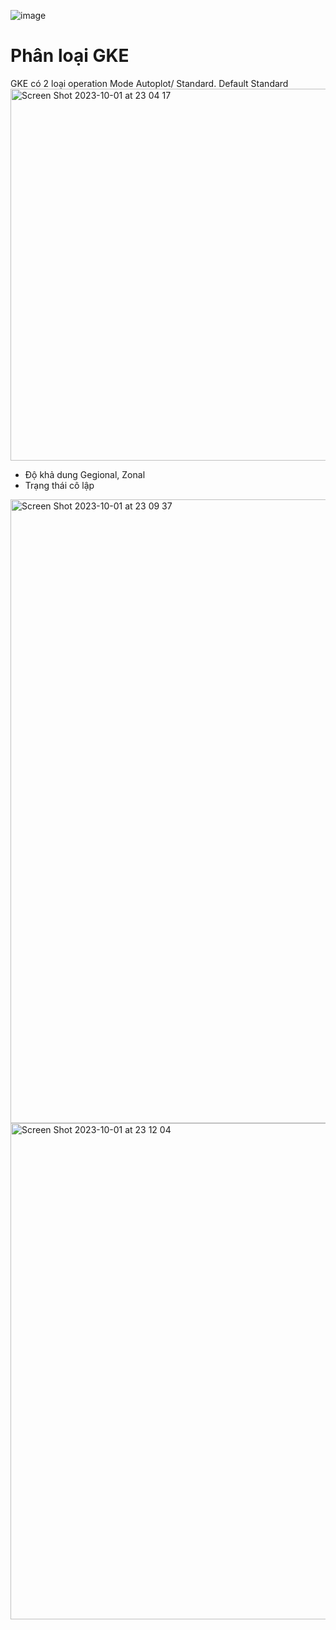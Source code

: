 ![image](https://github.com/HuyPham01/docs/assets/96679595/28892de4-9c05-4cb2-9963-c4f097b6968d)
# Phân loại GKE
GKE có 2 loại operation Mode Autoplot/ Standard. Default Standard
<img width="595" alt="Screen Shot 2023-10-01 at 23 04 17" src="https://github.com/HuyPham01/docs/assets/96679595/e53e9579-32a2-4160-baef-30f3bd1daa9a">  
- Độ khả dung Gegional, Zonal
- Trạng thái cô lập


<img width="998" alt="Screen Shot 2023-10-01 at 23 09 37" src="https://github.com/HuyPham01/docs/assets/96679595/53284e40-0286-42b5-bec4-dea064ac74e3">
<img width="794" alt="Screen Shot 2023-10-01 at 23 12 04" src="https://github.com/HuyPham01/docs/assets/96679595/b5634cab-cf3f-485c-a4ed-8482baac3821">
